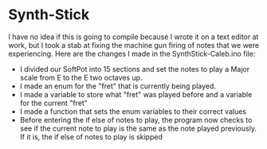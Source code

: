 # Synth-Stick
I have no idea if this is going to compile because I wrote it on a text editor at work, but I took a stab at fixing the machine gun firing of notes that we were experiencing. Here are the changes I made in the SynthStick-Caleb.ino file:

- I divided our SoftPot into 15 sections and set the notes to play a Major scale from E to the E two octaves up.
- I made an enum for the "fret" that is currently being played.
- I made a variable to store what "fret" was played before and a variable for the current "fret"
- I made a function that sets the enum variables to their correct values
- Before entering the if else of notes to play, the program now checks to see if the current note to play is the same as the note played previously. If it is, the if else of notes to play is skipped
